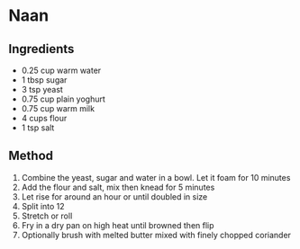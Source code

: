 # Naan 

## Ingredients

* 0.25 cup warm water
* 1 tbsp sugar
* 3 tsp yeast
* 0.75 cup plain yoghurt
* 0.75 cup warm milk
* 4 cups flour
* 1 tsp salt 

## Method

1. Combine the yeast, sugar and water in a bowl. Let it foam for 10 minutes
2. Add the flour and salt, mix then knead for 5 minutes
3. Let rise for around an hour or until doubled in size
4. Split into 12 
5. Stretch or roll
6. Fry in a dry pan on high heat until browned then flip
7. Optionally brush with melted butter mixed with finely chopped coriander
